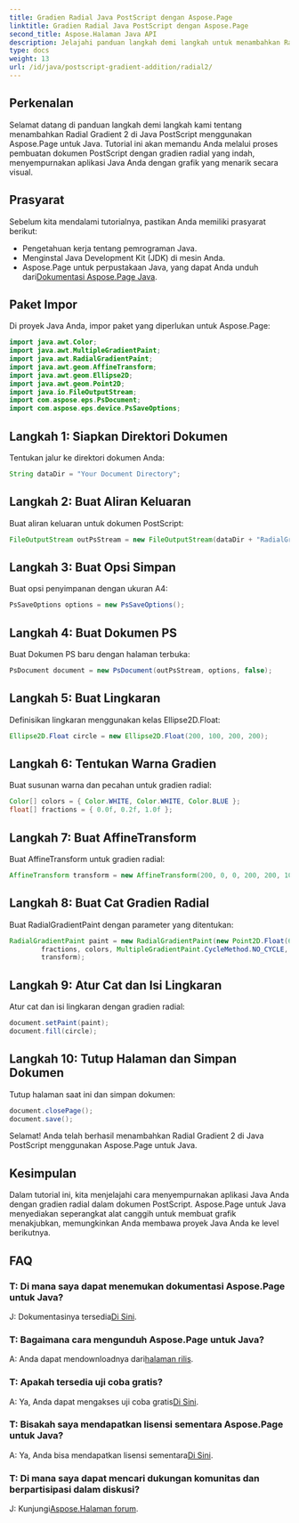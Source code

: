 ```yaml
---
title: Gradien Radial Java PostScript dengan Aspose.Page
linktitle: Gradien Radial Java PostScript dengan Aspose.Page
second_title: Aspose.Halaman Java API
description: Jelajahi panduan langkah demi langkah untuk menambahkan Radial Gradient di Java PostScript menggunakan Aspose.Page untuk grafik menakjubkan di aplikasi Java Anda.
type: docs
weight: 13
url: /id/java/postscript-gradient-addition/radial2/
---
```

## Perkenalan
Selamat datang di panduan langkah demi langkah kami tentang menambahkan Radial Gradient 2 di Java PostScript menggunakan Aspose.Page untuk Java. Tutorial ini akan memandu Anda melalui proses pembuatan dokumen PostScript dengan gradien radial yang indah, menyempurnakan aplikasi Java Anda dengan grafik yang menarik secara visual.
## Prasyarat
Sebelum kita mendalami tutorialnya, pastikan Anda memiliki prasyarat berikut:
- Pengetahuan kerja tentang pemrograman Java.
- Menginstal Java Development Kit (JDK) di mesin Anda.
-  Aspose.Page untuk perpustakaan Java, yang dapat Anda unduh dari[Dokumentasi Aspose.Page Java](https://reference.aspose.com/page/java/).
## Paket Impor
Di proyek Java Anda, impor paket yang diperlukan untuk Aspose.Page:
```java
import java.awt.Color;
import java.awt.MultipleGradientPaint;
import java.awt.RadialGradientPaint;
import java.awt.geom.AffineTransform;
import java.awt.geom.Ellipse2D;
import java.awt.geom.Point2D;
import java.io.FileOutputStream;
import com.aspose.eps.PsDocument;
import com.aspose.eps.device.PsSaveOptions;
```
## Langkah 1: Siapkan Direktori Dokumen
Tentukan jalur ke direktori dokumen Anda:
```java
String dataDir = "Your Document Directory";
```
## Langkah 2: Buat Aliran Keluaran
Buat aliran keluaran untuk dokumen PostScript:
```java
FileOutputStream outPsStream = new FileOutputStream(dataDir + "RadialGradient2_outPS.ps");
```
## Langkah 3: Buat Opsi Simpan
Buat opsi penyimpanan dengan ukuran A4:
```java
PsSaveOptions options = new PsSaveOptions();
```
## Langkah 4: Buat Dokumen PS
Buat Dokumen PS baru dengan halaman terbuka:
```java
PsDocument document = new PsDocument(outPsStream, options, false);
```
## Langkah 5: Buat Lingkaran
Definisikan lingkaran menggunakan kelas Ellipse2D.Float:
```java
Ellipse2D.Float circle = new Ellipse2D.Float(200, 100, 200, 200);
```
## Langkah 6: Tentukan Warna Gradien
Buat susunan warna dan pecahan untuk gradien radial:
```java
Color[] colors = { Color.WHITE, Color.WHITE, Color.BLUE };
float[] fractions = { 0.0f, 0.2f, 1.0f };
```
## Langkah 7: Buat AffineTransform
Buat AffineTransform untuk gradien radial:
```java
AffineTransform transform = new AffineTransform(200, 0, 0, 200, 200, 100);
```
## Langkah 8: Buat Cat Gradien Radial
Buat RadialGradientPaint dengan parameter yang ditentukan:
```java
RadialGradientPaint paint = new RadialGradientPaint(new Point2D.Float(64, 64), 68, new Point2D.Float(24, 24),
        fractions, colors, MultipleGradientPaint.CycleMethod.NO_CYCLE, MultipleGradientPaint.ColorSpaceType.SRGB,
        transform);
```
## Langkah 9: Atur Cat dan Isi Lingkaran
Atur cat dan isi lingkaran dengan gradien radial:
```java
document.setPaint(paint);
document.fill(circle);
```
## Langkah 10: Tutup Halaman dan Simpan Dokumen
Tutup halaman saat ini dan simpan dokumen:
```java
document.closePage();
document.save();
```
Selamat! Anda telah berhasil menambahkan Radial Gradient 2 di Java PostScript menggunakan Aspose.Page untuk Java.
## Kesimpulan
Dalam tutorial ini, kita menjelajahi cara menyempurnakan aplikasi Java Anda dengan gradien radial dalam dokumen PostScript. Aspose.Page untuk Java menyediakan seperangkat alat canggih untuk membuat grafik menakjubkan, memungkinkan Anda membawa proyek Java Anda ke level berikutnya.
## FAQ
### T: Di mana saya dapat menemukan dokumentasi Aspose.Page untuk Java?
 J: Dokumentasinya tersedia[Di Sini](https://reference.aspose.com/page/java/).
### T: Bagaimana cara mengunduh Aspose.Page untuk Java?
 A: Anda dapat mendownloadnya dari[halaman rilis](https://releases.aspose.com/page/java/).
### T: Apakah tersedia uji coba gratis?
 A: Ya, Anda dapat mengakses uji coba gratis[Di Sini](https://releases.aspose.com/).
### T: Bisakah saya mendapatkan lisensi sementara Aspose.Page untuk Java?
 A: Ya, Anda bisa mendapatkan lisensi sementara[Di Sini](https://purchase.aspose.com/temporary-license/).
### T: Di mana saya dapat mencari dukungan komunitas dan berpartisipasi dalam diskusi?
 J: Kunjungi[Aspose.Halaman forum](https://forum.aspose.com/c/page/39).